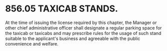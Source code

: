 856.05 TAXICAB STANDS.
======================

At the time of issuing the license required by this chapter, the Manager
or other chief administrative officer shall designate a regular parking
space for the taxicab or taxicabs and may prescribe rules for the usage
of such stand suitable to the applicant's business and agreeable with
the public convenience and welfare.
